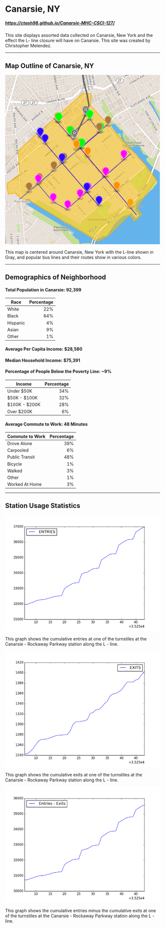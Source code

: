 # Canarsie, NY
##### https://ctash98.github.io/Canarsie-MHC-CSCI-127/
This site displays assorted data collected on Canarsie, New York and the effect the L- line closure will have on Canarsie. This site was created by Christopher Melendez.

___

## Map Outline of Canarsie, NY

![mapOutline](mapOutline.png)

This map is centered around Canarsie, New York with the L-line shown in Gray, and popular bus lines and their routes show in various colors.

___

## Demographics of Neighborhood
#### Total Population in Canarsie: 92,399

|Race     |Percentage|
|---------|---------:|
|White    |22%       |
|Black    |64%       |
|Hispanic |4%        |
|Asian    |9%        |
|Other    |1%        |


#### Average Per Capita Income: $28,580
#### Median Household Income: $75,391
#### Percentage of People Below the Poverty Line: ~9%

|Income        |Percentage|
|--------------|---------:|
|Under $50K    |34%       |
|$50K - $100K  |32%       |
|$100K - $200K |28%       |
|Over $200K    |6%        |


#### Average Commute to Work: 48 Minutes

|Commute to Work |Percentage|
|----------------|---------:|
|Drove Alone     |39%       |
|Carpooled       |6%        |
|Public Transit  |48%       |
|Bicycle         |1%        |
|Walked          |3%        |
|Other           |1%        |
|Worked At Home  |3%        |

___

## Station Usage Statistics
![cumulativeEntries](CumulativeEntries.png) 

This graph shows the cumulative entries at one of the turnstiles at the Canarsie - Rockaway Parkway station along the L - line.

![cumulativeExits](CumulativeExits.png) 

This graph shows the cumulative exits at one of the turnstiles at the Canarsie - Rockaway Parkway station along the L - line.

![Entries-Exits](Entries-Exits.png) 

This graph shows the cumulative entries minus the cumulative exits at one of the turnstiles at the Canarsie - Rockaway Parkway station along the L - line.


